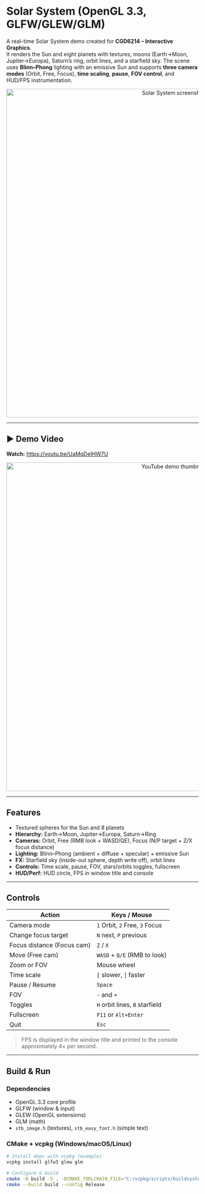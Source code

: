 # Solar System (OpenGL 3.3, GLFW/GLEW/GLM)

A real-time Solar System demo created for **CGD6214 – Interactive Graphics**.  
It renders the Sun and eight planets with textures, moons (Earth→Moon, Jupiter→Europa), Saturn’s ring, orbit lines, and a starfield sky. The scene uses **Blinn–Phong** lighting with an emissive Sun and supports **three camera modes** (Orbit, Free, Focus), **time scaling**, **pause**, **FOV control**, and HUD/FPS instrumentation.

<p align="center">
  <img src="https://i.imgur.com/H2aZIOK.png" alt="Solar System screenshot" width="860">
</p>

---

## ▶️ Demo Video

**Watch:** https://youtu.be/UaMqDelHW7U

<p align="center">
  <a href="https://youtu.be/UaMqDelHW7U">
    <img src="https://img.youtube.com/vi/UaMqDelHW7U/hqdefault.jpg" alt="YouTube demo thumbnail" width="860">
  </a>
</p>

---

## Features

- Textured spheres for the Sun and 8 planets
- **Hierarchy:** Earth→Moon, Jupiter→Europa, Saturn→Ring
- **Cameras:** Orbit, Free (RMB look + WASD/QE), Focus (N/P target + Z/X focus distance)
- **Lighting:** Blinn–Phong (ambient + diffuse + specular) + emissive Sun
- **FX:** Starfield sky (inside-out sphere, depth write off), orbit lines
- **Controls:** Time scale, pause, FOV, stars/orbits toggles, fullscreen
- **HUD/Perf:** HUD circle, FPS in window title and console

---

## Controls

| Action | Keys / Mouse |
|---|---|
| Camera mode | `1` Orbit, `2` Free, `3` Focus |
| Change focus target | `N` next, `P` previous |
| Focus distance (Focus cam) | `Z` / `X` |
| Move (Free cam) | `WASD` + `Q/E` (RMB to look) |
| Zoom or FOV | Mouse wheel |
| Time scale | `[` slower, `]` faster |
| Pause / Resume | `Space` |
| FOV | `-` and `=` |
| Toggles | `H` orbit lines, `B` starfield |
| Fullscreen | `F11` or `Alt+Enter` |
| Quit | `Esc` |

> FPS is displayed in the window title and printed to the console approximately 4× per second.

---

## Build & Run

### Dependencies
- OpenGL 3.3 core profile
- GLFW (window & input)
- GLEW (OpenGL extensions)
- GLM (math)
- `stb_image.h` (textures), `stb_easy_font.h` (simple text)

### CMake + vcpkg (Windows/macOS/Linux)
```bash
# Install deps with vcpkg (example)
vcpkg install glfw3 glew glm

# Configure & build
cmake -B build -S . -DCMAKE_TOOLCHAIN_FILE="C:/vcpkg/scripts/buildsystems/vcpkg.cmake"
cmake --build build --config Release
